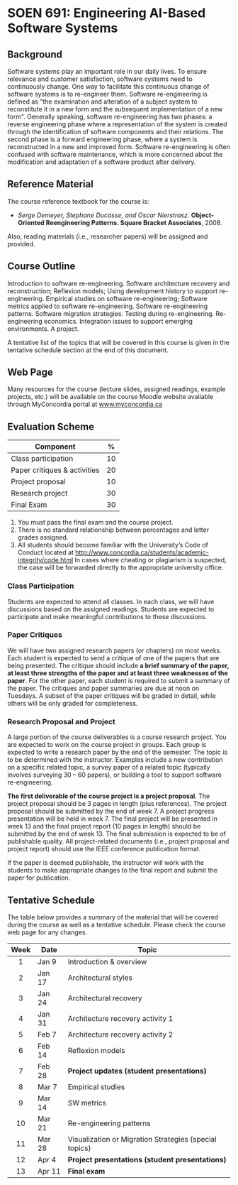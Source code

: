 # SOEN 691: Engineering AI-Based Software Systems

## Background

Software systems play an important role in our daily lives. To ensure relevance and customer satisfaction, software systems need to continuously change. One way to facilitate this continuous change of software systems is to re-engineer them. Software re-engineering is defined as "the examination and alteration of a subject system to reconstitute it in a new form and the subsequent implementation of a new form". Generally speaking, software re-engineering has two phases: a reverse engineering phase where a representation of the system is created through the identification of software components and their relations. The second phase is a forward engineering phase, where a system is reconstructed in a new and improved form. Software re-engineering is often confused with software maintenance, which is more concerned about the modification and adaptation of a software product after delivery.

## Reference Material

The course reference textbook for the course is:

- _Serge Demeyer, Stephane Ducasse, and Oscar Nierstrasz_. **Object-Oriented Reengineering Patterns. Square Bracket Associates**, 2008.

Also, reading materials (i.e., researcher papers) will be assigned and provided.

## Course Outline

Introduction to software re-engineering. Software architecture recovery and reconstruction; Reflexion models; Using development history to support re-engineering. Empirical studies on software re-engineering; Software metrics applied to software re-engineering. Software re-engineering patterns. Software migration strategies. Testing during re-engineering. Re-engineering economics. Integration issues to support emerging environments. A project.

A tentative list of the topics that will be covered in this course is given in the tentative schedule section at the end of this document.

## Web Page

Many resources for the course (lecture slides, assigned readings, example projects, etc.) will be available on the course Moodle website available through MyConcordia portal at www.myconcordia.ca

## Evaluation Scheme

| Component                    | %   |
| ---------------------------- | --- |
| Class participation          | 10  |
| Paper critiques & activities | 20  |
| Project proposal             | 10  |
| Research project             | 30  |
| Final Exam                   | 30  |

1. You must pass the final exam and the course project.
2. There is no standard relationship between percentages and letter grades assigned.
3. All students should become familiar with the University’s Code of Conduct located at http://www.concordia.ca/students/academic-integrity/code.html In cases where cheating or plagiarism is suspected, the case will be forwarded directly to the appropriate university office.

### Class Participation

Students are expected to attend all classes. In each class, we will have discussions based on the assigned readings. Students are expected to participate and make meaningful contributions to these discussions.

### Paper Critiques

We will have two assigned research papers (or chapters) on most weeks. Each student is expected to send a critique of one of the papers that are being presented. The critique should include **a brief summary of the paper, at least three strengths of the paper and at least three weaknesses of the paper**. For the other paper, each student is required to submit a summary of the paper. The critiques and paper summaries are due at noon on Tuesdays. A subset of the paper critiques will be graded in detail, while others will be only graded for completeness.

### Research Proposal and Project

A large portion of the course deliverables is a course research project. You are expected to work on the course project in groups. Each group is expected to write a research paper by the end of the semester. The topic is to be determined with the instructor. Examples include a new contribution on a specific related topic, a survey paper of a related topic (typically involves surveying 30 – 60 papers), or building a tool to support software re-engineering.

**The first deliverable of the course project is a project proposal**. The project proposal should be 3 pages in length (plus references). The project proposal should be submitted by the end of week 7. A project progress presentation will be held in week 7. The final project will be presented in week 13 and the final project report (10 pages in length) should be submitted by the end of week 13. The final submission is expected to be of publishable quality. All project-related documents (i.e., project proposal and project report) should use the IEEE conference publication format.

If the paper is deemed publishable, the instructor will work with the students to make appropriate changes to the final report and submit the paper for publication.

## Tentative Schedule

The table below provides a summary of the material that will be covered during the course as well as a tentative schedule. Please check the course web page for any changes.

| Week | Date   | Topic                                                  |
| :--: | ------ | ------------------------------------------------------ |
|  1   | Jan 9  | Introduction & overview                                |
|  2   | Jan 17 | Architectural styles                                   |
|  3   | Jan 24 | Architectural recovery                                 |
|  4   | Jan 31 | Architecture recovery activity 1                       |
|  5   | Feb 7  | Architecture recovery activity 2                       |
|  6   | Feb 14 | Reflexion models                                       |
|  7   | Feb 28 | **Project updates (student presentations)**            |
|  8   | Mar 7  | Empirical studies                                      |
|  9   | Mar 14 | SW metrics                                             |
|  10  | Mar 21 | Re-engineering patterns                                |
|  11  | Mar 28 | Visualization or Migration Strategies (special topics) |
|  12  | Apr 4  | **Project presentations (student presentations)**      |
|  13  | Apr 11 | **Final exam**                                         |
